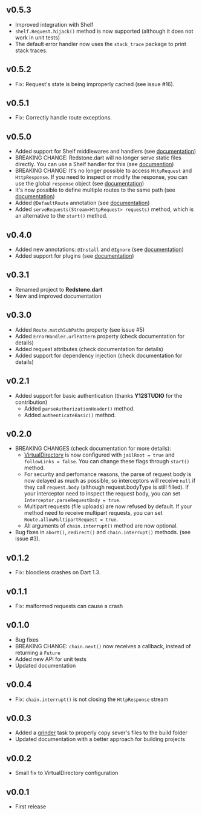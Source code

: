 ## v0.5.3
- Improved integration with Shelf
- `shelf.Request.hijack()` method is now supported (although it does not work in unit tests)
- The default error handler now uses the `stack_trace` package to print stack traces.

## v0.5.2
- Fix: Request's state is being improperly cached (see issue #16).

## v0.5.1
- Fix: Correctly handle route exceptions.

## v0.5.0
- Added support for Shelf middlewares and handlers (see [documentation](https://github.com/luizmineo/redstone.dart/wiki/Shelf-Middlewares))
- BREAKING CHANGE: Redstone.dart will no longer serve static files directly. You can use a Shelf handler for this (see [documention](https://github.com/luizmineo/redstone.dart/wiki/Server-Configuration))
- BREAKING CHANGE: It's no longer possible to access `HttpRequest` and `HttpResponse`. If you need to inspect or modify the response, you can use the global `response` object (see [documentation](https://github.com/luizmineo/redstone.dart/wiki/Routes#the-response-object))
- It's now possible to define multiple routes to the same path (see [documentation](https://github.com/luizmineo/redstone.dart/wiki/Routes#http-methods))
- Added `@DefaultRoute` annotation (see [documentation](https://github.com/luizmineo/redstone.dart/wiki/Groups))
- Added `serveRequests(Stream<HttpRequest> requests)` method, which is an alternative to the `start()` method.

## v0.4.0
- Added new annotations: `@Install` and `@Ignore` (see [documentation](https://github.com/luizmineo/redstone.dart/wiki/Importing-libraries))
- Added support for plugins (see [documentation](https://github.com/luizmineo/redstone.dart/wiki/Plugins))

## v0.3.1
- Renamed project to **Redstone.dart**
- New and improved documentation

## v0.3.0
- Added `Route.matchSubPaths` property (see issue #5)
- Added `ErrorHandler.urlPattern` property (check documentation for details)
- Added request attributes (check documentation for details)
- Added support for dependency injection (check documentation for details)

## v0.2.1
- Added support for basic authentication (thanks **Y12STUDIO** for the contribution)
  - Added `parseAuthorizationHeader()` method.
  - Added `authenticateBasic()` method.

## v0.2.0
- BREAKING CHANGES (check documentation for more details):
  - [VirtualDirectory](https://api.dartlang.org/apidocs/channels/stable/dartdoc-viewer/http_server/http_server.VirtualDirectory) is now configured with `jailRoot = true` and `followLinks = false`. You can change these flags through `start()` method.
  - For security and perfomance reasons, the parse of request body is now delayed as much as possible, so interceptors will receive `null` if they call `request.body` (although request.bodyType is still filled). If your interceptor need to inspect the request body, you can set `Interceptor.parseRequestBody = true`.
  - Multipart requests (file uploads) are now refused by default. If your method need to receive multipart requests, you can set `Route.allowMultipartRequest = true`.
  - All arguments of `chain.interrupt()` method are now optional.
- Bug fixes in `abort()`, `redirect()` and `chain.interrupt()` methods. (see issue #3).

## v0.1.2
- Fix: bloodless crashes on Dart 1.3.

## v0.1.1
- Fix: malformed requests can cause a crash

## v0.1.0
- Bug fixes
- BREAKING CHANGE: `chain.next()` now receives a callback, instead of returning a `Future`
- Added new API for unit tests
- Updated documentation

## v0.0.4
- Fix: `chain.interrupt()` is not closing the `HttpResponse` stream

## v0.0.3
- Added a [grinder](http://pub.dartlang.org/packages/grinder) task to properly copy sever's files to the build folder
- Updated documentation with a better approach for building projects

## v0.0.2
- Small fix to VirtualDirectory configuration

## v0.0.1
- First release
